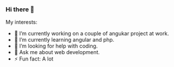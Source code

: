 ### Hi there 👋

My interests:

- 🔭 I’m currently working on a couple of angukar project at work.
- 🌱 I’m currently learning angular and php.
- 🤔 I’m looking for help with coding.
- 💬 Ask me about web development.
- ⚡ Fun fact: A lot

